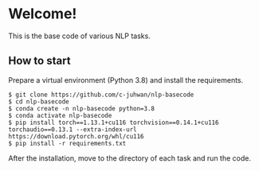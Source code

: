 # Welcome!

This is the base code of various NLP tasks.

## How to start

Prepare a virtual environment (Python 3.8) and install the requirements.

```shell
$ git clone https://github.com/c-juhwan/nlp-basecode
$ cd nlp-basecode
$ conda create -n nlp-basecode python=3.8
$ conda activate nlp-basecode
$ pip install torch==1.13.1+cu116 torchvision==0.14.1+cu116 torchaudio==0.13.1 --extra-index-url https://download.pytorch.org/whl/cu116
$ pip install -r requirements.txt
```

After the installation, move to the directory of each task and run the code.